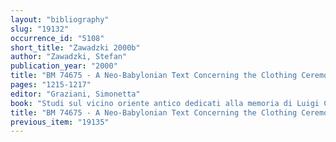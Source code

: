 ```yaml
---
layout: "bibliography"
slug: "19132"
occurrence_id: "5108"
short_title: "Zawadzki 2000b"
author: "Zawadzki, Stefan"
publication_year: "2000"
title: "BM 74675 - A Neo-Babylonian Text Concerning the Clothing Ceremony in Sippar"
pages: "1215-1217"
editor: "Graziani, Simonetta"
book: "Studi sul vicino oriente antico dedicati alla memoria di Luigi Cagni (Napoli)"
title: "BM 74675 - A Neo-Babylonian Text Concerning the Clothing Ceremony in Sippar"
previous_item: "19135"
---
```

